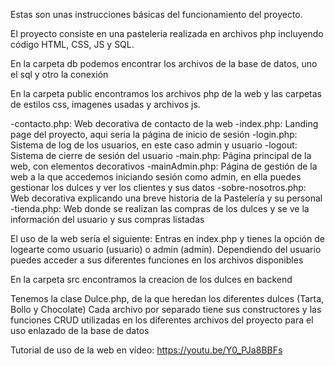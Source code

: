 Estas son unas instrucciones básicas del funcionamiento del proyecto.

El proyecto consiste en una pasteleria realizada en archivos php incluyendo código HTML, CSS, JS y SQL.

En la carpeta db podemos encontrar los archivos de la base de datos, uno el sql y otro la conexión

En la carpeta public encontramos los archivos php de la web y las carpetas de estilos css, imagenes usadas y archivos js.

-contacto.php: Web decorativa de contacto de la web
-index.php: Landing page del proyecto, aqui seria la página de inicio de sesión
-login.php: Sistema de log de los usuarios, en este caso admin y usuario
-logout: Sistema de cierre de sesión del usuario
-main.php: Página principal de la web, con elementos decorativos
-mainAdmin.php: Página de gestión de la web a la que accedemos iniciando sesión como admin, en ella puedes gestionar los dulces y ver los clientes y sus datos
-sobre-nosotros.php: Web decorativa explicando una breve historia de la Pastelería y su personal
-tienda.php: Web donde se realizan las compras de los dulces y se ve la información del usuario y sus compras listadas

El uso de la web sería el siguiente: Entras en index.php y tienes la opción de logearte como usuario (usuario) o admin (admin). Dependiendo del usuario puedes acceder a sus diferentes funciones en los archivos disponibles

En la carpeta src encontramos la creacion de los dulces en backend

Tenemos la clase Dulce.php, de la que heredan los diferentes dulces (Tarta, Bollo y Chocolate)
Cada archivo por separado tiene sus constructores y las funciones CRUD utilizadas en los diferentes archivos del proyecto para el uso enlazado de la base de datos

Tutorial de uso de la web en vídeo: https://youtu.be/Y0_PJa8BBFs
